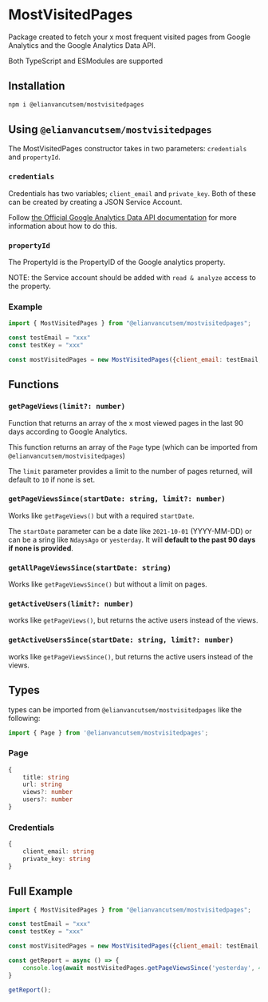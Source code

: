 # MostVisitedPages

Package created to fetch your x most frequent visited pages from Google Analytics and the Google Analytics Data API.

Both TypeScript and ESModules are supported

## Installation

```bash
npm i @elianvancutsem/mostvisitedpages
```

## Using `@elianvancutsem/mostvisitedpages`

The MostVisitedPages constructor takes in two parameters: `credentials` and `propertyId`.

### `credentials`

Credentials has two variables; `client_email` and `private_key`. Both of these can be created by creating a JSON Service Account.

Follow [the Official Google Analytics Data API documentation](<https://developers.google.com/analytics/devguides/reporting/data/v1/quickstart-client-libraries>) for more information about how to do this.

### `propertyId`

The PropertyId is the PropertyID of the Google analytics property.

NOTE: the Service account should be added with `read & analyze` access to the property.

### Example

```js
import { MostVisitedPages } from "@elianvancutsem/mostvisitedpages";

const testEmail = "xxx"
const testKey = "xxx"

const mostVisitedPages = new MostVisitedPages({client_email: testEmail, private_key: testKey}, 'xxxxxxxx')
```

## Functions

### `getPageViews(limit?: number)`

Function that returns an array of the x most viewed pages in the last 90 days according to Google Analytics.

This function returns an array of the `Page` type (which can be imported from `@elianvancutsem/mostvisitedpages`)

The `limit` parameter provides a limit to the number of pages returned, will default to `10` if none is set.

### `getPageViewsSince(startDate: string, limit?: number)`

Works like `getPageViews()` but with a required `startDate`.

The `startDate` parameter can be a date like `2021-10-01` (YYYY-MM-DD) or can be a sring like `NdaysAgo` or `yesterday`. It will **default to the past 90 days if none is provided**.

### `getAllPageViewsSince(startDate: string)`

Works like `getPageViewsSince()` but without a limit on pages.

### `getActiveUsers(limit?: number)`

works like `getPageViews()`, but returns the active users instead of the views.

### `getActiveUsersSince(startDate: string, limit?: number)`

works like `getPageViewsSince()`, but returns the active users instead of the views.

## Types

types can be imported from `@elianvancutsem/mostvisitedpages` like the following:

```js
import { Page } from '@elianvancutsem/mostvisitedpages';
```

### Page

```ts
{
    title: string
    url: string
    views?: number
    users?: number
}
```

### Credentials

```ts
{
    client_email: string
    private_key: string
}
```

## Full Example

```js
import { MostVisitedPages } from "@elianvancutsem/mostvisitedpages";

const testEmail = "xxx"
const testKey = "xxx"

const mostVisitedPages = new MostVisitedPages({client_email: testEmail, private_key: testKey}, 'xxxxxxxx')

const getReport = async () => {
    console.log(await mostVisitedPages.getPageViewsSince('yesterday', 4));
}

getReport();
```
